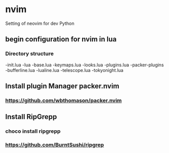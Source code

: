 # nvim
Setting of neovim for dev Python


## begin configuration for nvim in lua

### Directory structure
-init.lua
-lua
   -base.lua
   -keymaps.lua
   -looks.lua
   -plugins.lua
   -packer-plugins
      -bufferline.lua
      -lualine.lua
      -telescope.lua
      -tokyonight.lua

## Install plugin Manager packer.nvim
### https://github.com/wbthomason/packer.nvim

## Install RipGrepp
### choco install ripgrepp
### https://github.com/BurntSushi/ripgrep



